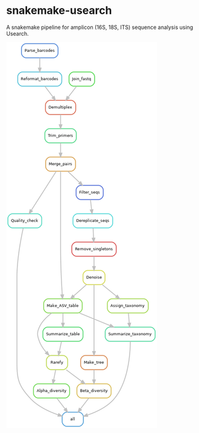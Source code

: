 # snakemake-usearch
A snakemake pipeline for amplicon (16S, 18S, ITS) sequence analysis using Usearch. 

<img alt="Usearch-workflow" src="images/rulegraph.png">
